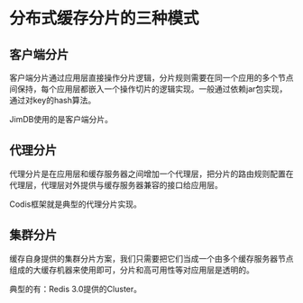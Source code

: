 # 分布式缓存分片的三种模式

## 客户端分片

客户端分片通过应用层直接操作分片逻辑，分片规则需要在同一个应用的多个节点间保持，每个应用层都嵌入一个操作切片的逻辑实现。一般通过依赖jar包实现，通过对key的hash算法。

JimDB使用的是客户端分片。

## 代理分片

代理分片是在应用层和缓存服务器之间增加一个代理层，把分片的路由规则配置在代理层，代理层对外提供与缓存服务器兼容的接口给应用层。

Codis框架就是典型的代理分片实现。

## 集群分片

缓存自身提供的集群分片方案，我们只需要把它们当成一个由多个缓存服务器节点组成的大缓存机器来使用即可，分片和高可用性等对应用层是透明的。

典型的有：Redis 3.0提供的Cluster。

